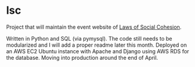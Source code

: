 # lsc
Project that will maintain the event website of <a href="https://www.laws-of-social-cohesion.de/Events/index.html">Laws of Social Cohesion</a>.

Written in Python and SQL (via pymysql). The code still needs to be modularized and I will add a proper readme later this month.
Deployed on an AWS EC2 Ubuntu instance with Apache and Django using AWS RDS for the database. Moving into production around the end of April.

